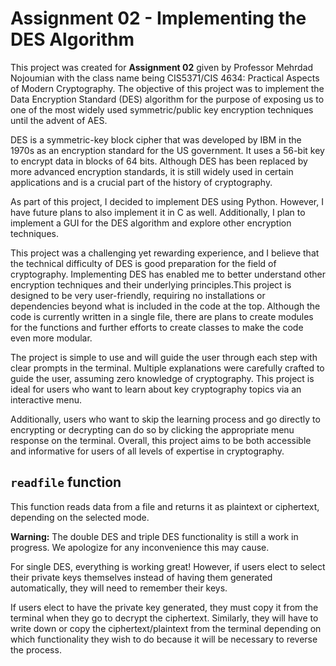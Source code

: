 
# Assignment 02 - Implementing the DES Algorithm

This project was created for **Assignment 02** given by Professor Mehrdad Nojoumian with the class name being CIS5371/CIS 4634: Practical Aspects of Modern Cryptography. The objective of this project was to implement the Data Encryption Standard (DES) algorithm for the purpose of exposing us to one of the most widely used symmetric/public key encryption techniques until the advent of AES. 

DES is a symmetric-key block cipher that was developed by IBM in the 1970s as an encryption standard for the US government. It uses a 56-bit key to encrypt data in blocks of 64 bits. Although DES has been replaced by more advanced encryption standards, it is still widely used in certain applications and is a crucial part of the history of cryptography. 

As part of this project, I decided to implement DES using Python. However, I have future plans to also implement it in C as well. Additionally, I plan to implement a GUI for the DES algorithm and explore other encryption techniques. 

This project was a challenging yet rewarding experience, and I believe that the technical difficulty of DES is good preparation for the field of cryptography. Implementing DES has enabled me to better understand other encryption techniques and their underlying principles.This project is designed to be very user-friendly, requiring no installations or dependencies beyond what is included in the code at the top. Although the code is currently written in a single file, there are plans to create modules for the functions and further efforts to create classes to make the code even more modular.

The project is simple to use and will guide the user through each step with clear prompts in the terminal. Multiple explanations were carefully crafted to guide the user, assuming zero knowledge of cryptography. This project is ideal for users who want to learn about key cryptography topics via an interactive menu.

Additionally, users who want to skip the learning process and go directly to encrypting or decrypting can do so by clicking the appropriate menu response on the terminal. Overall, this project aims to be both accessible and informative for users of all levels of expertise in cryptography.


## `readfile` function

This function reads data from a file and returns it as plaintext or ciphertext, depending on the selected mode.

**Warning:** The double DES and triple DES functionality is still a work in progress. We apologize for any inconvenience this may cause.

For single DES, everything is working great! However, if users elect to select their private keys themselves instead of having them generated automatically, they will need to remember their keys. 

If users elect to have the private key generated, they must copy it from the terminal when they go to decrypt the ciphertext. Similarly, they will have to write down or copy the ciphertext/plaintext from the terminal depending on which functionality they wish to do because it will be necessary to reverse the process. 
